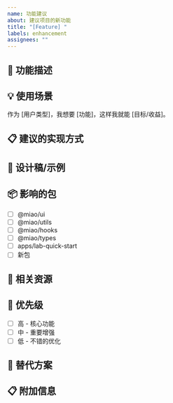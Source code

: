 ```yaml
---
name: 功能建议
about: 建议项目的新功能
title: "[Feature] "
labels: enhancement
assignees: ""
---
```


## 🚀 功能描述

<!-- 清晰简洁地描述你想要的功能 -->

## 💡 使用场景

<!-- 描述这个功能解决什么问题 -->

作为 [用户类型]，我想要 [功能]，这样我就能 [目标/收益]。

## 📋 建议的实现方式

<!-- 如果有具体的实现想法，请描述 -->

## 🎨 设计稿/示例

<!-- 如果适用，添加设计稿或示例 -->

## 📦 影响的包

<!-- 选择会影响的包 -->

- [ ] @miao/ui
- [ ] @miao/utils
- [ ] @miao/hooks
- [ ] @miao/types
- [ ] apps/lab-quick-start
- [ ] 新包

## 🔗 相关资源

<!-- 参考链接、类似实现等 -->

## 📌 优先级

<!-- 你认为这个功能的优先级 -->

- [ ] 高 - 核心功能
- [ ] 中 - 重要增强
- [ ] 低 - 不错的优化

## 🤔 替代方案

<!-- 你考虑过的其他解决方案 -->

## 📋 附加信息

<!-- 其他有助于理解需求的信息 -->
